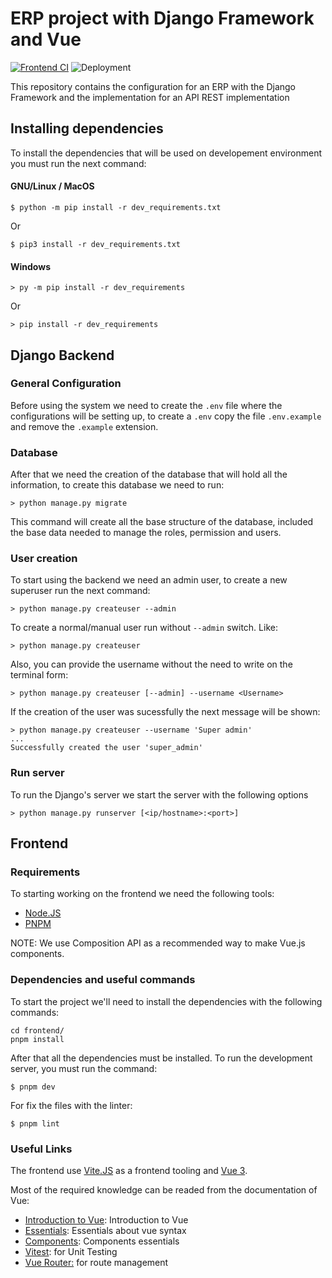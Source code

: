 # ERP project with Django Framework and Vue

[![Frontend CI](https://github.com/INGSOFT-I-PBC/ERPt/actions/workflows/frontend-check.yml/badge.svg)](https://github.com/INGSOFT-I-PBC/ERPt/actions/workflows/frontend-check.yml)
![Deployment](https://github.com/INGSOFT-I-PBC/AdminSite/actions/workflows/python-anywhere.yml/badge.svg)

This repository contains the configuration
for an ERP with the Django Framework and the implementation
for an API REST implementation

## Installing dependencies

To install the dependencies that will be used on developement environment
you must run the next command:

#### GNU/Linux / MacOS

```
$ python -m pip install -r dev_requirements.txt
```

Or

```
$ pip3 install -r dev_requirements.txt
```

#### Windows

```
> py -m pip install -r dev_requirements
```

Or

```
> pip install -r dev_requirements
```

## Django Backend

### General Configuration

Before using the system we need to create the `.env` file where
the configurations will be setting up, to create a `.env` copy the file
`.env.example` and remove the `.example` extension.

### Database

After that we need the creation of the database that will hold all the information,
to create this database we need to run:

```
> python manage.py migrate
```

This command will create all the base structure of the database, included the base data needed to manage the roles, permission and users.

### User creation

To start using the backend we need an admin user, to create a new
superuser run the next command:

```
> python manage.py createuser --admin
```

To create a normal/manual user run without `--admin` switch. Like:

```
> python manage.py createuser
```

Also, you can provide the username without the need to write on the
terminal form:

```
> python manage.py createuser [--admin] --username <Username>
```

If the creation of the user was sucessfully the next message will be
shown:

```
> python manage.py createuser --username 'Super admin'
...
Successfully created the user 'super_admin'
```

### Run server

To run the Django's server we start the server with the following options

```
> python manage.py runserver [<ip/hostname>:<port>]
```

## Frontend

### Requirements

To starting working on the frontend we need the following tools:

- [Node.JS](https://nodejs.org/es/)
- [PNPM](https://pnpm.io/installation)

NOTE: We use Composition API as a recommended way to make Vue.js components.
### Dependencies and useful commands

To start the project we'll need to install the dependencies with the following commands:
```{sh}
cd frontend/
pnpm install
```

After that all the dependencies must be installed. To run the development server, you must run the command:
```
$ pnpm dev
```

For fix the files with the linter:
```
$ pnpm lint
```

### Useful Links

The frontend use [Vite.JS](https://vitejs.dev/guide/) as a frontend tooling and [Vue 3](https://vuejs.org/).

Most of the required knowledge can be readed from the documentation of Vue:

- [Introduction to Vue](https://vuejs.org/guide/introduction.html): Introduction to Vue
- [Essentials](https://vuejs.org/guide/essentials/template-syntax.html): Essentials about vue syntax
- [Components](https://vuejs.org/guide/components/registration.html): Components essentials
- [Vitest](https://vitest.dev/guide/): for Unit Testing
- [Vue Router:](https://router.vuejs.org/api/#to) for route management
